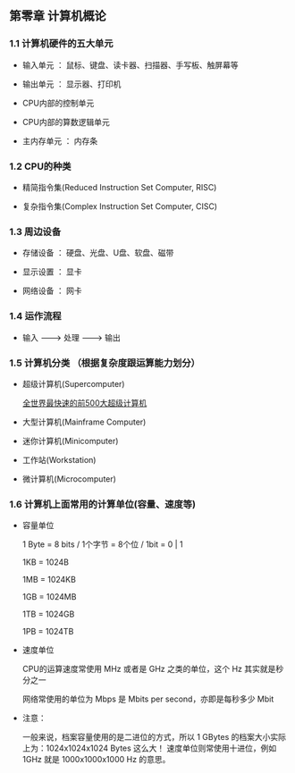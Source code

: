 
## 第零章 计算机概论

### 1.1 计算机硬件的五大单元

* 输入单元 ： 鼠标、键盘、读卡器、扫描器、手写板、触屏幕等

* 输出单元 ： 显示器、打印机

* CPU内部的控制单元

* CPU内部的算数逻辑单元

* 主内存单元 ： 内存条 

### 1.2 CPU的种类

* 精简指令集(Reduced Instruction Set Computer, RISC)

* 复杂指令集(Complex Instruction Set Computer, CISC)


### 1.3 周边设备

* 存储设备 ： 硬盘、光盘、U盘、软盘、磁带

* 显示设置 ： 显卡

* 网络设备 ： 网卡

### 1.4 运作流程

* 输入 ---> 处理 ---> 输出

### 1.5 计算机分类 （根据复杂度跟运算能力划分）

* 超级计算机(Supercomputer)

	[全世界最快速的前500大超级计算机](http://www.top500.org/)

* 大型计算机(Mainframe Computer)

* 迷你计算机(Minicomputer)

* 工作站(Workstation)

* 微计算机(Microcomputer)


### 1.6 计算机上面常用的计算单位(容量、速度等)

* 容量单位 

	1 Byte = 8 bits / 1个字节 = 8个位   / 1bit = 0 | 1
	
	1KB = 1024B
	
	1MB = 1024KB
	
	1GB = 1024MB
	
	1TB = 1024GB
	
	1PB = 1024TB

* 速度单位

	CPU的运算速度常使用 MHz 或者是 GHz 之类的单位，这个 Hz 其实就是秒分之一
	
	网络常使用的单位为 Mbps 是 Mbits per second，亦即是每秒多少 Mbit
	
* 注意：
	
	 一般来说，档案容量使用的是二进位的方式，所以 1 GBytes 的档案大小实际上为：1024x1024x1024 Bytes 这么大！ 速度单位则常使用十进位，例如 1GHz 就是 1000x1000x1000 Hz 的意思。





